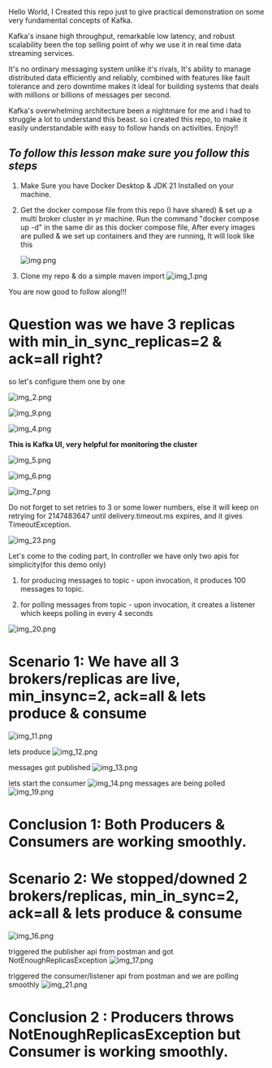 Hello World, 
I Created this repo just to give practical demonstration on some very fundamental concepts of Kafka.

Kafka's insane high throughput, remarkable low latency, and robust scalability 
been the top selling point of why we use it in real time data streaming services.

It's no ordinary messaging system unlike it's rivals,
It's ability to manage distributed data efficiently and reliably, 
combined with features like fault tolerance and zero downtime makes it ideal for 
building systems that deals with millions or billions of messages per second.


Kafka's overwhelming architecture been a nightmare for me and i had to struggle a lot 
to understand this beast. so i created this repo, 
to make it easily understandable with easy to follow hands on activities. Enjoy!!

## _**To follow this lesson make sure you follow this steps**_

1) Make Sure you have Docker Desktop & JDK 21 Installed on your machine.
2) Get the docker compose file from this repo (I have shared) & set up a multi broker cluster in yr machine.
   Run the command "docker compose up -d" in the same dir as this docker compose file, 
   After every images are pulled & we set up containers and they are running, It will look like this

   ![img.png](setup_static/img.png)


3) Clone my repo & do a simple maven import
   ![img_1.png](not_enough_replica_static/img_1.png)

You are now good to follow along!!!

# **Question was we have 3 replicas with min_in_sync_replicas=2 & ack=all right?**

so let's configure them one by one

![img_2.png](not_enough_replica_static/img_2.png)

![img_9.png](not_enough_replica_static/img_9.png)

![img_4.png](not_enough_replica_static/img_4.png)

**This is Kafka UI, very helpful for monitoring the cluster**

![img_5.png](not_enough_replica_static/img_5.png)

![img_6.png](not_enough_replica_static/img_6.png)

![img_7.png](not_enough_replica_static/img_7.png)

Do not forget to set retries to 3 or some lower numbers, else it will keep on retrying for 2147483647 
until delivery.timeout.ms expires, and it gives TimeoutException.

![img_23.png](not_enough_replica_static/img_23.png)

Let's come to the coding part, In controller we have only two apis for simplicity(for this demo only)

1) for producing messages to topic - upon invocation, it produces 100 messages to topic. 

2) for polling messages from topic - upon invocation, it creates a listener which keeps polling in every 4 seconds

![img_20.png](not_enough_replica_static/img_20.png)


# **Scenario 1: We have all 3 brokers/replicas are live, min_insync=2, ack=all & lets produce & consume**

![img_11.png](not_enough_replica_static/img_11.png)

lets produce
![img_12.png](not_enough_replica_static/img_12.png)

messages got published
![img_13.png](not_enough_replica_static/img_13.png)

lets start the consumer
![img_14.png](not_enough_replica_static/img_14.png)
messages are being polled
![img_19.png](not_enough_replica_static/img_19.png)

# **Conclusion 1: Both Producers & Consumers are working smoothly.**


# **Scenario 2: We stopped/downed  2 brokers/replicas, min_in_sync=2, ack=all & lets produce & consume**


![img_16.png](not_enough_replica_static/img_16.png)

triggered the publisher api from postman and got NotEnoughReplicasException 
![img_17.png](not_enough_replica_static/img_17.png)

triggered the consumer/listener api from postman and we are polling smoothly
![img_21.png](not_enough_replica_static/img_21.png)


# **Conclusion 2 : Producers throws NotEnoughReplicasException but Consumer is working smoothly.**


















